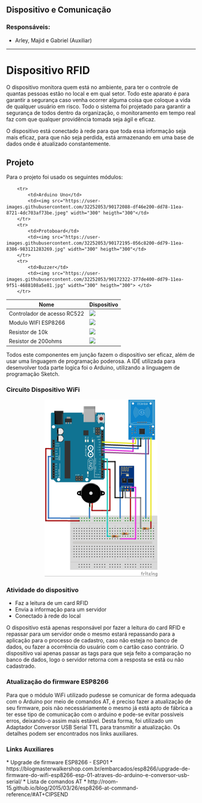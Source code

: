 ## Dispositivo e Comunicação

### Responsáveis:
  * Arley, Majid e Gabriel (Auxiliar)
----------------------------------------------------------
<h1>Dispositivo RFID</h1>
<p>O dispositivo monitora quem está no ambiente, para ter o controle de quantas pessoas estão no local e em qual setor. Todo este aparato é para garantir a segurança caso venha ocorrer alguma coisa que coloque a vida de qualquer usuário em risco. Todo o sistema foi projetado para garantir a segurança de todos dentro da organização, o monitoramento em tempo real faz com que qualquer providência tomada seja ágil e eficaz.</p>
<p>O dispositivo está conectado à rede para que toda essa informação seja mais eficaz, para que não seja perdida, está armazenando em uma base de dados onde é atualizado constantemente.</p>

<h2>Projeto</h2>
<p>Para o projeto foi usado os seguintes módulos:</p>
<table>
	<thead>
		<th>Nome</th>
		<th>Dispositivo</th>
	</thead>
	<tbody>
		<tr>
			<td>Controlador de acesso RC522</td>
			<td><img src="https://user-images.githubusercontent.com/32252053/90170632-b32a6180-dd76-11ea-93aa-c88b795aa0e8.jpg" width="300" heigth="300"></td>
		</tr>
		<tr>
			<td>Modulo WIFI ESP8266</td>
			<td><img src="https://user-images.githubusercontent.com/32252053/90171095-5b402a80-dd77-11ea-87f7-0c5b4de51277.jpg" width="300" heigth="300"></td>
		</tr>
		<tr>
			<td>Resistor de 10k</td>
			<td><img src="https://user-images.githubusercontent.com/32252053/90171705-44e69e80-dd78-11ea-867b-1126307d7ce7.jpg" width="300" heigth="300"</td>
		</tr>
		<tr>
			<td>Resistor de 200ohms</td>
			<td><img src="https://user-images.githubusercontent.com/32252053/90171813-71021f80-dd78-11ea-9ba9-5083f4988ef4.jpg" width="300" heigth="300"</td>
		</tr>


		<tr>
			<td>Arduino Uno</td>
			<td><img src="https://user-images.githubusercontent.com/32252053/90172088-df46e200-dd78-11ea-8721-4dc703af73be.jpeg" width="300" heigth="300"</td>
		</tr>
		<tr>
			<td>Protoboard</td>
			<td><img src="https://user-images.githubusercontent.com/32252053/90172195-056c8200-dd79-11ea-8386-983121283269.jpg" width="300" heigth="300"</td>
		</tr>
		<tr>
			<td>Buzzer</td>
			<td><img src="https://user-images.githubusercontent.com/32252053/90172322-377de400-dd79-11ea-9f51-4688108a5e81.jpg" width="300" heigth="300"> </td>
		</tr>
</table>
<p>Todos este componentes em junção fazem o dispositivo ser eficaz, além de usar uma linguagem de programação poderosa. A IDE utilizada para desenvolver toda parte logica foi o Arduino, utilizando a linguagem de programação Sketch.</p>

<h3>Circuito Dispositivo WiFi</h3>

<p align="center">
  <img src="DispWiFiRFID.jpg" width="300" title="Disp WiFi">
</p>

<h3>Atividade do dispositivo</h3>
<ul>
	<li>Faz a leitura de um card RFID </li>
	<li>Envia a informação para um servidor</li>
	<li>Conectado à rede do local</li>
</ul>
<p>O dispositivo está apenas responsável por fazer a leitura do card RFID e repassar para um servidor onde o mesmo estará repassando para a aplicação para o processo de cadastro, caso não esteja no banco de dados, ou fazer a ocorrência do usuário com o cartão caso contrário. O dispositivo vai apenas passar as tags para que seja feito a comparação no banco de dados, logo o servidor retorna com a resposta se está ou não cadastrado.</p>

<h3>Atualização do firmware ESP8266</h3>

<p> Para que o módulo WiFi utilizado pudesse se comunicar de forma adequada com o Arduino por meio de comandos AT, é preciso fazer a atualização de seu firmware, pois não necessáriamente o mesmo já está apto de fábrica a ter esse tipo de comunicação com o arduino e pode-se evitar possíveis erros, deixando-o assim mais estável. Desta forma, foi utilizado um Adaptador Conversor USB Serial TTL para transmitir a atualização. Os detalhes podem ser encontrados nos links auxiliares.</p>

<h3>Links Auxiliares</h3>
 * Upgrade de firmware ESP8266 - ESP01
   * https://blogmasterwalkershop.com.br/embarcados/esp8266/upgrade-de-firmware-do-wifi-esp8266-esp-01-atraves-do-arduino-e-conversor-usb-serial/
 * Lista de comandos AT
   * http://room-15.github.io/blog/2015/03/26/esp8266-at-command-reference/#AT+CIPSEND
